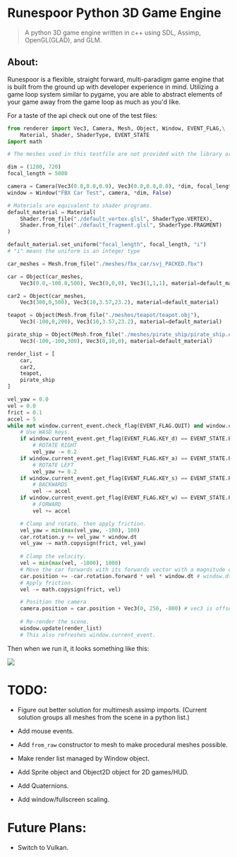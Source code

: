 # Runespoor Python 3D Game Engine

> A python 3D game engine written in c++ using SDL, Assimp, OpenGL(GLAD), and GLM.

## About:

Runespoor is a flexible, straight forward, multi-paradigm game engine that is built from the ground up with developer experience in mind.  Utilizing a game loop system similar to pygame, you are able to abstract elements of your game away from the game loop as much as you'd like.

For a taste of the api check out one of the test files:

```py
from renderer import Vec3, Camera, Mesh, Object, Window, EVENT_FLAG,\
    Material, Shader, ShaderType, EVENT_STATE
import math

# The meshes used in this testfile are not provided with the library or source files.

dim = (1280, 720)
focal_length = 5000

camera = Camera(Vec3(0.0,0.0,0.0), Vec3(0.0,0.0,0.0), *dim, focal_length, math.radians(60))
window = Window("FBX Car Test", camera, *dim, False)

# Materials are equivalent to shader programs.
default_material = Material(
    Shader.from_file("./default_vertex.glsl", ShaderType.VERTEX),
    Shader.from_file("./default_fragment.glsl", ShaderType.FRAGMENT)
)

default_material.set_uniform("focal_length", focal_length, "i")
# "i" means the uniform is an integer type

car_meshes = Mesh.from_file("./meshes/fbx_car/svj_PACKED.fbx")

car = Object(car_meshes,
    Vec3(0.0,-100.0,500), Vec3(0,0,0), Vec3(1,1,1), material=default_material)

car2 = Object(car_meshes,
    Vec3(300,0,500), Vec3(10,3.57,23.2), material=default_material)

teapot = Object(Mesh.from_file("./meshes/teapot/teapot.obj"),
    Vec3(-100,0,200), Vec3(10,3.57,23.2), material=default_material)

pirate_ship = Object(Mesh.from_file("./meshes/pirate_ship/pirate_ship.obj"),
    Vec3(-100,-100,300), Vec3(0,10,0), material=default_material)

render_list = [
    car,
    car2,
    teapot,
    pirate_ship
]

vel_yaw = 0.0
vel = 0.0
frict = 0.1
accel = 5
while not window.current_event.check_flag(EVENT_FLAG.QUIT) and window.current_event.get_flag(EVENT_FLAG.KEY_ESCAPE) != EVENT_STATE.PRESSED:
    # Use WASD keys.
    if window.current_event.get_flag(EVENT_FLAG.KEY_d) == EVENT_STATE.PRESSED:
        # ROTATE RIGHT
        vel_yaw -= 0.2
    if window.current_event.get_flag(EVENT_FLAG.KEY_a) == EVENT_STATE.PRESSED:
        # ROTATE LEFT
        vel_yaw += 0.2
    if window.current_event.get_flag(EVENT_FLAG.KEY_s) == EVENT_STATE.PRESSED:
        # BACKWARDS
        vel -= accel
    if window.current_event.get_flag(EVENT_FLAG.KEY_w) == EVENT_STATE.PRESSED:
        # FORWARD
        vel += accel

    # Clamp and rotate, then apply friction.
    vel_yaw = min(max(vel_yaw, -100), 100)
    car.rotation.y += vel_yaw * window.dt
    vel_yaw -= math.copysign(frict, vel_yaw)
    
    # Clamp the velocity.
    vel = min(max(vel, -1000), 1000)
    # Move the car forwards with its forwards vector with a magnitude of `vel`
    car.position += -car.rotation.forward * vel * window.dt # window.dt is deltatime
    # Apply friction.
    vel -= math.copysign(frict, vel)

    # Position the camera
    camera.position = car.position + Vec3(0, 250, -800) # vec3 is offset
    
    # Re-render the scene.
    window.update(render_list)
    # This also refreshes window.current_event.
```

Then when we run it, it looks something like this:

![](https://github.com/FrewtyPebbles/Runespoor-Python3D-Game-Engine/blob/main/tests/car_vroom.gif)

# TODO:

 - Figure out better solution for multimesh assimp imports.  (Current solution groups all meshes from the scene in a python list.)

 - Add mouse events.

 - Add `from_raw` constructor to mesh to make procedural meshes possible.

 - Make render list managed by Window object.

 - Add Sprite object and Object2D object for 2D games/HUD.

 - Add Quaternions.

 - Add window/fullscreen scaling.

# Future Plans:

 - Switch to Vulkan.
